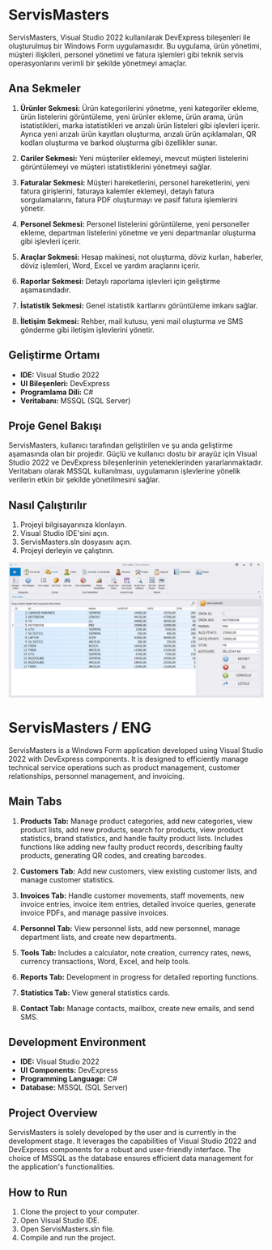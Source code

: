 # ServisMasters

ServisMasters, Visual Studio 2022 kullanılarak DevExpress bileşenleri ile oluşturulmuş bir Windows Form uygulamasıdır. Bu uygulama, ürün yönetimi, müşteri ilişkileri, personel yönetimi ve fatura işlemleri gibi teknik servis operasyonlarını verimli bir şekilde yönetmeyi amaçlar.

## Ana Sekmeler

1. **Ürünler Sekmesi:** Ürün kategorilerini yönetme, yeni kategoriler ekleme, ürün listelerini görüntüleme, yeni ürünler ekleme, ürün arama, ürün istatistikleri, marka istatistikleri ve arızalı ürün listeleri gibi işlevleri içerir. Ayrıca yeni arızalı ürün kayıtları oluşturma, arızalı ürün açıklamaları, QR kodları oluşturma ve barkod oluşturma gibi özellikler sunar.

2. **Cariler Sekmesi:** Yeni müşteriler eklemeyi, mevcut müşteri listelerini görüntülemeyi ve müşteri istatistiklerini yönetmeyi sağlar.

3. **Faturalar Sekmesi:** Müşteri hareketlerini, personel hareketlerini, yeni fatura girişlerini, faturaya kalemler eklemeyi, detaylı fatura sorgulamalarını, fatura PDF oluşturmayı ve pasif fatura işlemlerini yönetir.

4. **Personel Sekmesi:** Personel listelerini görüntüleme, yeni personeller ekleme, departman listelerini yönetme ve yeni departmanlar oluşturma gibi işlevleri içerir.

5. **Araçlar Sekmesi:** Hesap makinesi, not oluşturma, döviz kurları, haberler, döviz işlemleri, Word, Excel ve yardım araçlarını içerir.

6. **Raporlar Sekmesi:** Detaylı raporlama işlevleri için geliştirme aşamasındadır.

7. **İstatistik Sekmesi:** Genel istatistik kartlarını görüntüleme imkanı sağlar.

8. **İletişim Sekmesi:** Rehber, mail kutusu, yeni mail oluşturma ve SMS gönderme gibi iletişim işlevlerini yönetir.

## Geliştirme Ortamı

- **IDE:** Visual Studio 2022
- **UI Bileşenleri:** DevExpress
- **Programlama Dili:** C#
- **Veritabanı:** MSSQL (SQL Server)

## Proje Genel Bakışı

ServisMasters, kullanıcı tarafından geliştirilen ve şu anda geliştirme aşamasında olan bir projedir. Güçlü ve kullanıcı dostu bir arayüz için Visual Studio 2022 ve DevExpress bileşenlerinin yeteneklerinden yararlanmaktadır. Veritabanı olarak MSSQL kullanılması, uygulamanın işlevlerine yönelik verilerin etkin bir şekilde yönetilmesini sağlar.

## Nasıl Çalıştırılır

1. Projeyi bilgisayarınıza klonlayın.
2. Visual Studio IDE'sini açın.
3. ServisMasters.sln dosyasını açın.
4. Projeyi derleyin ve çalıştırın.

![Screenshot](ServisMasters/ScreenShot/ServisMasters_UrunListesiScreenShot.png)

# ServisMasters / ENG

ServisMasters is a Windows Form application developed using Visual Studio 2022 with DevExpress components. It is designed to efficiently manage technical service operations such as product management, customer relationships, personnel management, and invoicing.

## Main Tabs

1. **Products Tab:** Manage product categories, add new categories, view product lists, add new products, search for products, view product statistics, brand statistics, and handle faulty product lists. Includes functions like adding new faulty product records, describing faulty products, generating QR codes, and creating barcodes.

2. **Customers Tab:** Add new customers, view existing customer lists, and manage customer statistics.

3. **Invoices Tab:** Handle customer movements, staff movements, new invoice entries, invoice item entries, detailed invoice queries, generate invoice PDFs, and manage passive invoices.

4. **Personnel Tab:** View personnel lists, add new personnel, manage department lists, and create new departments.

5. **Tools Tab:** Includes a calculator, note creation, currency rates, news, currency transactions, Word, Excel, and help tools.

6. **Reports Tab:** Development in progress for detailed reporting functions.

7. **Statistics Tab:** View general statistics cards.

8. **Contact Tab:** Manage contacts, mailbox, create new emails, and send SMS.

## Development Environment

- **IDE:** Visual Studio 2022
- **UI Components:** DevExpress
- **Programming Language:** C#
- **Database:** MSSQL (SQL Server)

## Project Overview

ServisMasters is solely developed by the user and is currently in the development stage. It leverages the capabilities of Visual Studio 2022 and DevExpress components for a robust and user-friendly interface. The choice of MSSQL as the database ensures efficient data management for the application's functionalities.

## How to Run

1. Clone the project to your computer.
2. Open Visual Studio IDE.
3. Open ServisMasters.sln file.
4. Compile and run the project.

